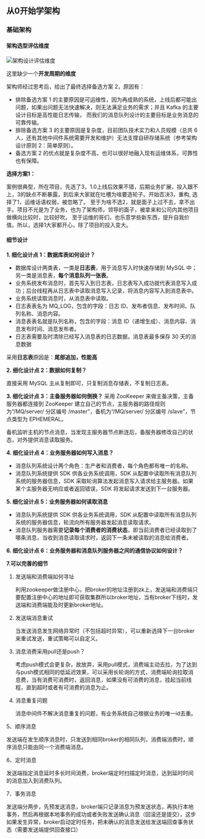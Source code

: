 ## 从0开始学架构

### 基础架构
#### 架构选型评估维度
![架构设计评估维度](https://static001.geekbang.org/resource/image/b5/e3/b584ae29cc17bba9b7ad609e6ca2aae3.png)

这里缺少一个**开发周期的维度**

架构师经过思考后，给出了最终选择备选方案 2，原因有：
- 排除备选方案 1 的主要原因是可运维性，因为再成熟的系统，上线后都可能出问题，如果出问题无法快速解决，则无法满足业务的需求；并且 Kafka 的主要设计目标是高性能日志传输，
而我们的消息队列设计的主要目标是业务消息的可靠传输。
- 排除备选方案 3 的主要原因是复杂度，目前团队技术实力和人员规模（总共 6 人，还有其他中间件系统需要开发和维护）无法支撑自研存储系统（参考架构设计原则 2：简单原则）。
- 备选方案 2 的优点就是复杂度不高，也可以很好地融入现有运维体系，可靠性也有保障。

**选择方案1：**

案例很典型，所在项目，先选了3，1.0上线后效果不错，后期业务扩展，投入跟不上，3的缺点不断暴露，到后来大家就在吐槽为啥要造轮子。开始否决3，重构, 选择了1，运维话语权弱，被忽略了。
至于为啥不选2，就是面子上过不去，拿不出手。项目不光是为了业务，也为了架构师，领导的面子，被拿来和公司内其他项目做横向比较时，比较好吹。
至于运维的哥们，也乐意学些新东西，提升自我价值。所以，选择1大家都开心，除了项目的投入变大。

#### 细节设计
**1. 细化设计点 1：数据库表如何设计？**
- 数据库设计两类表，一类是**日志表**，用于消息写入时快速存储到 MySQL 中；另一类是消息表，**每个消息队列一张表**。
- 业务系统发布消息时，首先写入到日志表，日志表写入成功就代表消息写入成功；后台线程再从日志表中读取消息写入记录，将消息内容写入到消息表中。
- 业务系统读取消息时，从消息表中读取。
- 日志表表名为 MQ_LOG，包含的字段：日志 ID、发布者信息、发布时间、队列名称、消息内容。
- 消息表表名就是队列名称，包含的字段：消息 ID（递增生成）、消息内容、消息发布时间、消息发布者。
- 日志表需要及时清除已经写入消息表的日志数据，消息表最多保存 30 天的消息数据

采用**日志表**原因是：**尾部追加，性能高**

**2. 细化设计点 2：数据如何复制？**

直接采用 MySQL 主从复制即可，只复制消息存储表，不复制日志表。

**3. 细化设计点 3：主备服务器如何倒换？**
采用 ZooKeeper 来做主备决策，主备服务器都连接到 ZooKeeper 建立自己的节点，主服务器的路径规则为“/MQ/server/ 分区编号 /master”，备机为“/MQ/server/ 分区编号 /slave”，节点类型为 EPHEMERAL。

备机监听主机的节点消息，当发现主服务器节点断连后，备服务器修改自己的状态，对外提供消息读取服务。

**4. 细化设计点 4：业务服务器如何写入消息？**
- 消息队列系统设计两个角色：生产者和消费者，每个角色都有唯一的名称。
- 消息队列系统提供 SDK 供各业务系统调用，SDK 从配置中读取所有消息队列系统的服务器信息，SDK 采取轮询算法发起消息写入请求给主服务器。如果某个主服务器无响应或者返回错误，SDK 将发起请求发送到下一台服务器。

**5. 细化设计点 5：业务服务器如何读取消息**
- 消息队列系统提供 SDK 供各业务系统调用，SDK 从配置中读取所有消息队列系统的服务器信息，轮流向所有服务器发起消息读取请求。
- 消息队列服务器需要**记录每个消费者的消费状态**，即当前消费者已经读取到了哪条消息，当收到消息读取请求时，返回下一条未被读取的消息给消费者。

**6. 细化设计点 6：业务服务器和消息队列服务器之间的通信协议如何设计？**

**7.可以完善的细节**
1. 发送端和消费端如何寻址

   利用zookeeper做注册中心，把broker的地址注册到zk上，发送端和消费端只要配置注册中心的地址即可获取集群所以broker地址，当有broker下线时，发送端和消费端能及时更新broker地址。
2. 发送端消息重试

   当发送消息发生网络异常时（不包括超时异常），可以重新选择下一台broker来重试发送，重试策略可以自定义。
   
3. 消息消费采用pull还是push？

   考虑push模式会更复杂，故放弃，采用pull模式，消费端主动去拉，为了达到与push模式相同的低延迟效果，可以采用长轮询的方式，消费端轮询拉取消息费，当有消费可消费时，返回消息，如果没有可消费的消息，挂起当前线程，直到超时或者有可消费的消息为止。

4. 消息重复问题

   消息中间件不解决消息重复的问题，有业务系统自己根据业务的唯一id去重。
   
5、顺序消息

   发送端在发生顺序消息时，只发送到相同broker的相同队列，消费端消费时，顺序消息只能由同一个消费端消息。
   
6、定时消息
   
  发送端指定消息延时多长时间消费，broker端定时扫描定时消息，达到延时时间的消息加入到消费队列。
  
7、事务消息

  发送端分两步，先预发送消息，broker端只记录消息为预发送状态，再执行本地事务，然后再根据本地事务的成功或者失败发送确认消息（回滚还是提交），这步如果发生异常，broker启动定时任务，把未确认的消息发送给发送端回查事务状态（需要发送端提供回查接口）

